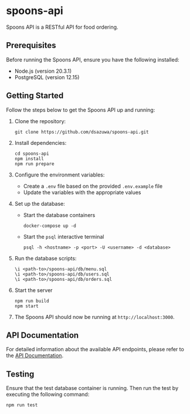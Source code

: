 # spoons-api

Spoons API is a RESTful API for food ordering.

## Prerequisites

Before running the Spoons API, ensure you have the following installed:

- Node.js (version 20.3.1)
- PostgreSQL (version 12.15)

## Getting Started

Follow the steps below to get the Spoons API up and running:

1. Clone the repository:

   ```shell
   git clone https://github.com/dsazuwa/spoons-api.git

2. Install dependencies:

   ```shell
   cd spoons-api
   npm install
   npm run prepare

3. Configure the environment variables:
   * Create a `.env` file based on the provided `.env.example` file
   * Update the variables with the appropriate values

4. Set up the database:
   * Start the database containers
     
     ```shell
     docker-compose up -d
     
   * Start the `psql` interactive terminal

     ```shell
     psql -h <hostname> -p <port> -U <username> -d <database>     

5. Run the database scripts:
   
   ```shell
   \i <path-to>/spoons-api/db/menu.sql
   \i <path-to>/spoons-api/db/users.sql
   \i <path-to>/spoons-api/db/orders.sql

6. Start the server

   ```shell
   npm run build
   npm start

7. The Spoons API should now be running at `http://localhost:3000`.

## API Documentation
For detailed information about the available API endpoints, please refer to the [API Documentation](todo).

## Testing
Ensure that the test database container is running. Then run the test by executing the following command:

   ```shell
   npm run test